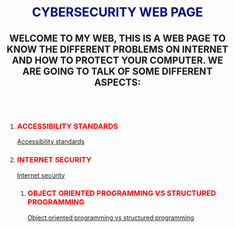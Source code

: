 
<h1 style="text-align: center;"><span style="color: #000080;">CYBERSECURITY WEB PAGE</span></h1>
<h2 style="text-align: center;">WELCOME TO MY WEB, THIS IS A WEB PAGE TO KNOW THE DIFFERENT PROBLEMS ON INTERNET AND HOW TO PROTECT YOUR COMPUTER. WE ARE GOING TO TALK OF SOME DIFFERENT ASPECTS:</h2>
<h2>&nbsp;</h2>
<ol>
<li>
<h3><span style="color: #ff0000;">ACCESSIBILITY STANDARDS</span></h3>
<p><a href="https://jaimuspl21.github.io/CYBER-SECURITY/Accessibility_standards.html">Accessibility standards</a></p>
</li>
<li>
<h3><span style="color: #ff0000;">INTERNET SECURITY</span></h3>
<p><a href="https://jaimuspl21.github.io/CYBER-SECURITY/Internet_security.html">Internet security</a></p>
<ol>
<li>
<h3><span style="color: #ff0000;">OBJECT ORIENTED PROGRAMMING VS STRUCTURED PROGRAMMING</span></h3>
<p><a href="https://jaimuspl21.github.io/CYBER-SECURITY/Obj_oriented_programming_vs_structured_programming.html">Object oriented programming vs structured programming</a></p>  
</li>
</ol>


